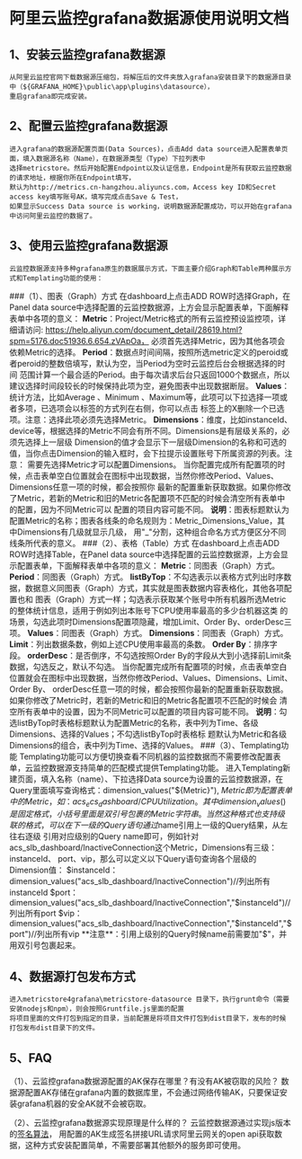 # 阿里云监控grafana数据源使用说明文档

## 1、安装云监控grafana数据源
    从阿里云监控官网下载数据源压缩包，将解压后的文件夹放入grafana安装目录下的数据源目录中（${GRAFANA_HOME}\public\app\plugins\datasource），
    重启grafana即完成安装。
## 2、配置云监控grafana数据源
    进入grafana的数据源配置页面(Data Sources)，点击Add data source进入配置表单页面，填入数据源名称（Name），在数据源类型（Type）下拉列表中
    选择metricstore。然后开始配置Endpoint以及认证信息，Endpoint是所有获取云监控数据的请求地址，根据你所在Endpoint填写，
    默认为http://metrics.cn-hangzhou.aliyuncs.com，Access key ID和Secret access key填写账号AK，填写完成点击Save & Test，
    如果显示Success Data source is working，说明数据源配置成功，可以开始在grafana中访问阿里云监控的数据了。
## 3、使用云监控grafana数据源
    云监控数据源支持多种grafana原生的数据展示方式，下面主要介绍Graph和Table两种展示方式和Templating功能的使用：
###（1）、图表（Graph）方式
    在dashboard上点击ADD ROW时选择Graph，在Panel data source中选择配置的云监控数据源，上方会显示配置表单，下面解释表单中各项的意义：
    **Metric**：Project/Metric格式的所有云监控预设监控项，详细请访问: https://help.aliyun.com/document_detail/28619.html?spm=5176.doc51936.6.654.zVApOa，
    必须首先选择Metric，因为其他各项会依赖Metric的选择。
    **Period**：数据点时间间隔，按照所选metric定义的peroid或者peroid的整数倍填写，默认为空，当Period为空时云监控后台会根据选择的时间
    范围计算一个最合适的Period。由于每次请求后台只返回1000个数据点，所以建议选择时间段较长的时候保持此项为空，避免图表中出现数据断层。
    **Values**：统计方法，比如Average 、Minimum 、Maximum等，此项可以下拉选择一项或者多项，已选项会以标签的方式列在右侧，你可以点击
    标签上的X删除一个已选项。注意：选择此项必须先选择Metric。
    **Dimensions**：维度，比如instanceId、device等，根据选择的Metric不同会有所不同。Dimensions是有层级关系的，必须先选择上一层级
    Dimension的值才会显示下一层级Dimension的名称和可选的值，当你点击Dimension的输入框时，会下拉提示设置账号下所属资源的列表。注意：
    需要先选择Metric才可以配置Dimensions。
    当你配置完成所有配置项的时候，点击表单空白位置就会在图标中出现数据，当然你修改Period、Values、Dimensions任意一项的时候，都会按照你
    最新的配置重新获取数据。如果你修改了Metric，若新的Metric和旧的Metric各配置项不匹配的时候会清空所有表单中的配置，因为不同Metric可以
    配置的项目内容可能不同。
    **说明**：图表标题默认为配置Metric的名称；图表各线条的命名规则为：Metric_Dimensions_Value，其中Dimensions有几级就显示几级，
    用"_"分割，这种组合命名方式方便区分不同线条所代表的意义。
###（2）、表格（Table）方式
    在dashboard上点击ADD ROW时选择Table，在Panel data source中选择配置的云监控数据源，上方会显示配置表单，下面解释表单中各项的意义：
    **Metric**：同图表（Graph）方式。
    **Period**：同图表（Graph）方式。
    **listByTop**：不勾选表示以表格方式列出时序数据，数据意义同图表（Graph）方式，其实就是图表数据内容表格化，其他各项配置也和
    图表（Graph）方式一样；勾选表示获取某个账号中所有机器所选Metric的整体统计信息，适用于例如列出本账号下CPU使用率最高的多少台机器这类
    的场景，勾选此项时Dimensions配置项隐藏，增加Limit、Order By、orderDesc三项。
    **Values**：同图表（Graph）方式。
    **Dimensions**：同图表（Graph）方式。
    **Limit**：列出数据条数，例如上述CPU使用率最高的条数。
    **Order By**：排序字段。
    **orderDesc**：是否倒序，不勾选按照Order By的字段从大到小选择前Limit条数据，勾选反之，默认不勾选。
    当你配置完成所有配置项的时候，点击表单空白位置就会在图标中出现数据，当然你修改Period、Values、Dimensions、Limit、Order By、
    orderDesc任意一项的时候，都会按照你最新的配置重新获取数据。如果你修改了Metric时，若新的Metric和旧的Metric各配置项不匹配的时候会
    清空所有表单中的设置，因为不同Metric可以配置的项目内容可能不同。
     **说明**：勾选listByTop时表格标题默认为配置Metric的名称，表中列为Time、各级Dimensions、选择的Values；不勾选listByTop时表格标
     题默认为Metric和各级Dimensions的组合，表中列为Time、选择的Values。
###（3）、Templating功能
    Templating功能可以方便切换查看不同机器的监控数据而不需要修改配置表单，云监控数据源支持简单的匹配模式提供Templating功能。
    进入Templating新建页面，填入名称（name）、下拉选择Data source为设置的云监控数据源，在Query里面填写查询格式：dimension_values("${Metric}"),
    ${Metric}即为配置表单中的Metric，如：acs_ecs_dashboard/CPUUtilization。其中dimension_values()是固定格式，小括号里面是
    双引号包裹的Metric字符串。当然这种格式也支持级联的格式，可以在下一级的Query语句通过$name引用上一级的Query结果，从左往右逐级
    引用对应级别的Query name即可，例如针对acs_slb_dashboard/InactiveConnection这个Metric，Dimensions有三级：instanceId、
    port、vip，那么可以定义以下Query语句查询各个层级的Dimension值：
    $instanceId：dimension_values("acs_slb_dashboard/InactiveConnection")//列出所有instanceId
    $port：dimension_values("acs_slb_dashboard/InactiveConnection","$instanceId")//列出所有port
    $vip：dimension_values("acs_slb_dashboard/InactiveConnection","$instanceId","$port")//列出所有vip
    **注意**：引用上级别的Query时候name前需要加"$"，并用双引号包裹起来。
## 4、数据源打包发布方式
    进入metricstore4grafana\metricstore-datasource 目录下，执行grunt命令（需要安装nodejs和npm），则会按照Gruntfile.js里面的配置
    将项目里面的文件打包到指定的目录，当前配置是将项目文件打包到dist目录下，发布的时候打包发布dist目录下的文件。
## 5、FAQ
   （1）、云监控grafana数据源配置的AK保存在哪里？有没有AK被窃取的风险？
         数据源配置AK存储在grafana内置的数据库里，不会通过网络传输AK，只要保证安装grafana机器的安全AK就不会被窃取。

   （2）、云监控grafana数据源实现原理是什么样的？
         云监控数据源通过实现js版本的[签名算法](https://help.aliyun.com/document_detail/28616.html?spm=5176.doc28618.6.639.5rgcw8)，
         用配置的AK生成签名拼接URL请求阿里云网关的open api获取数据，这种方式安装配置简单，不需要部署其他额外的服务即可使用。